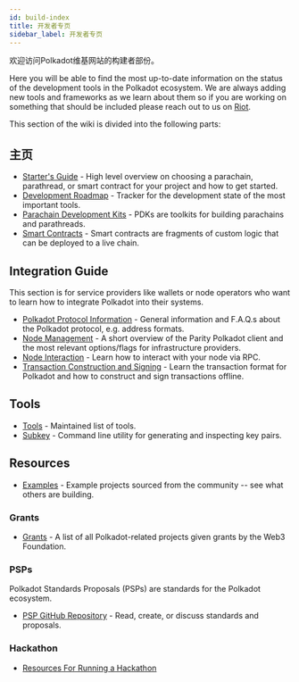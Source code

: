 ```yaml
---
id: build-index
title: 开发者专页
sidebar_label: 开发者专页
---
```


欢迎访问Polkadot维基网站的构建者部份。

Here you will be able to find the most up-to-date information on the status of the development tools in the Polkadot ecosystem. We are always adding new tools and frameworks as we learn about them so if you are working on something that should be included please reach out to us on [Riot](https://riot.im/app/#/room/#polkadot-watercooler:matrix.org).

This section of the wiki is divided into the following parts:

## 主页

- [Starter's Guide](build-build-with-polkadot) - High level overview on choosing a parachain, parathread, or smart contract for your project and how to get started.
- [Development Roadmap](build-dev-roadmap) - Tracker for the development state of the most important tools.
- [Parachain Development Kits](build-pdk) - PDKs are toolkits for building parachains and parathreads.
- [Smart Contracts](build-smart-contracts) - Smart contracts are fragments of custom logic that can be deployed to a live chain.

## Integration Guide

This section is for service providers like wallets or node operators who want to learn how to integrate Polkadot into their systems.

- [Polkadot Protocol Information](build-protocol-info) - General information and F.A.Q.s about the Polkadot protocol, e.g. address formats.
- [Node Management](build-node-management) - A short overview of the Parity Polkadot client and the most relevant options/flags for infrastructure providers.
- [Node Interaction](build-node-interaction) - Learn how to interact with your node via RPC.
- [Transaction Construction and Signing](build-transaction-construction) - Learn the transaction format for Polkadot and how to construct and sign transactions offline.

## Tools

- [Tools](build-tools-index) - Maintained list of tools.
- [Subkey](https://www.substrate.io/kb/integrate/subkey) - Command line utility for generating and inspecting key pairs.

## Resources

- [Examples](build-examples-index) - Example projects sourced from the community -- see what others are building.

### Grants

- [Grants](grants) - A list of all Polkadot-related projects given grants by the Web3 Foundation.

### PSPs

Polkadot Standards Proposals (PSPs) are standards for the Polkadot ecosystem.

- [PSP GitHub Repository](https://github.com/w3f/PSPs) - Read, create, or discuss standards and proposals.

### Hackathon

- [Resources For Running a Hackathon](build-hackathon)
